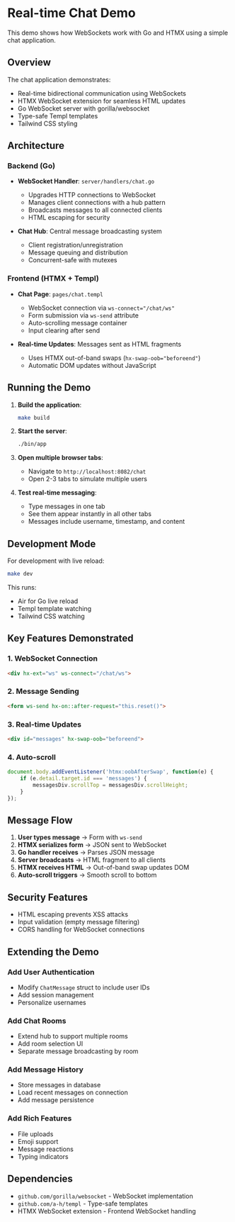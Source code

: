 # Real-time Chat Demo

This demo shows how WebSockets work with Go and HTMX using a simple chat application.

## Overview

The chat application demonstrates:
- Real-time bidirectional communication using WebSockets
- HTMX WebSocket extension for seamless HTML updates
- Go WebSocket server with gorilla/websocket
- Type-safe Templ templates
- Tailwind CSS styling

## Architecture

### Backend (Go)
- **WebSocket Handler**: `server/handlers/chat.go`
  - Upgrades HTTP connections to WebSocket
  - Manages client connections with a hub pattern
  - Broadcasts messages to all connected clients
  - HTML escaping for security

- **Chat Hub**: Central message broadcasting system
  - Client registration/unregistration
  - Message queuing and distribution
  - Concurrent-safe with mutexes

### Frontend (HTMX + Templ)
- **Chat Page**: `pages/chat.templ`
  - WebSocket connection via `ws-connect="/chat/ws"`
  - Form submission via `ws-send` attribute
  - Auto-scrolling message container
  - Input clearing after send

- **Real-time Updates**: Messages sent as HTML fragments
  - Uses HTMX out-of-band swaps (`hx-swap-oob="beforeend"`)
  - Automatic DOM updates without JavaScript

## Running the Demo

1. **Build the application**:
   ```bash
   make build
   ```

2. **Start the server**:
   ```bash
   ./bin/app
   ```

3. **Open multiple browser tabs**:
   - Navigate to `http://localhost:8082/chat`
   - Open 2-3 tabs to simulate multiple users

4. **Test real-time messaging**:
   - Type messages in one tab
   - See them appear instantly in all other tabs
   - Messages include username, timestamp, and content

## Development Mode

For development with live reload:

```bash
make dev
```

This runs:
- Air for Go live reload
- Templ template watching
- Tailwind CSS watching

## Key Features Demonstrated

### 1. WebSocket Connection
```html
<div hx-ext="ws" ws-connect="/chat/ws">
```

### 2. Message Sending
```html
<form ws-send hx-on::after-request="this.reset()">
```

### 3. Real-time Updates
```html
<div id="messages" hx-swap-oob="beforeend">
```

### 4. Auto-scroll
```javascript
document.body.addEventListener('htmx:oobAfterSwap', function(e) {
    if (e.detail.target.id === 'messages') {
        messagesDiv.scrollTop = messagesDiv.scrollHeight;
    }
});
```

## Message Flow

1. **User types message** → Form with `ws-send`
2. **HTMX serializes form** → JSON sent to WebSocket
3. **Go handler receives** → Parses JSON message
4. **Server broadcasts** → HTML fragment to all clients
5. **HTMX receives HTML** → Out-of-band swap updates DOM
6. **Auto-scroll triggers** → Smooth scroll to bottom

## Security Features

- HTML escaping prevents XSS attacks
- Input validation (empty message filtering)
- CORS handling for WebSocket connections

## Extending the Demo

### Add User Authentication
- Modify `ChatMessage` struct to include user IDs
- Add session management
- Personalize usernames

### Add Chat Rooms
- Extend hub to support multiple rooms
- Add room selection UI
- Separate message broadcasting by room

### Add Message History
- Store messages in database
- Load recent messages on connection
- Add message persistence

### Add Rich Features
- File uploads
- Emoji support
- Message reactions
- Typing indicators

## Dependencies

- `github.com/gorilla/websocket` - WebSocket implementation
- `github.com/a-h/templ` - Type-safe templates
- HTMX WebSocket extension - Frontend WebSocket handling
